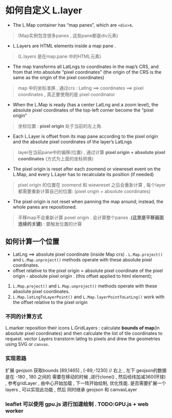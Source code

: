 # 如何自定义 L.layer

+ The L.Map container has “map panes”, which are `<div>`s.

>(Map实例包含很多panes , 这些pane都是div元素)  

+ L.Layers are HTML elements inside a map pane .

>(L.layers 是在map.pane 中的HTML元素)

+ The map transforms all LatLngs to coordinates in the map’s CRS, and from that into absolute “pixel coordinates” (the origin of the CRS is the same as the origin of the pixel coordinates)

> map 中的坐标准换 , 通过crs : Latlng ==> coordinates ==> pixel coordinates  , 真正要使用的是 pixel coordinator

+ When the L.Map is ready (has a center LatLng and a zoom level), the absolute pixel coordinates of the top-left corner become the “pixel origin”

> 坐标位置 : **pixel origin** 处于当前的左上角.

+ Each L.Layer is offset from its map pane according to the pixel origin and the absolute pixel coordinates of the layer’s LatLngs

> layer在当前pane中的偏移(位置) , 通过计算 **pixel origin +  absolute pixel coordinates** (方式为上面的坐标转换)

+ The pixel origin is reset after each zoomend or viewreset event on the L.Map, and every L.Layer has to recalculate its position (if needed)

> pixel origin 的位置在 zoomend 和 wiewreset 之后会重新计算 ,  每个layer都需要重新计算自己的位置: (pixel origin + absolute coordinates)

+ The pixel origin is not reset when panning the map around; instead, the whole panes are repositioned.

> 平移map不会重新计算  poxel origin . 会计算整个panes .**(这里是平移画面连续的关键)** : 要触发位置的计算

## 如何计算一个位置

+ LatLng  ==> absolute pixel coordinate (inside Map crs) . `L.Map.project()` and `L.Map.unproject()` methods operate with these absolute pixel coordinates.
+ offset relative to the pixel origin =  absolute pixel coordinate of the pixel origin - absolute pixel origin .  (this offset applied to html element);

1. `L.Map.project()` and `L.Map.unproject()` methods operate with these absolute pixel coordinates.
2. `L.Map.latLngToLayerPoint()` and `L.Map.layerPointToLatLng()` work with the offset relative to the pixel origin

### 不同的计算方式

L.marker  reposition their icons
L.GridLayers : calculate **bounds of map**(in absolute pixel coordinates)  and  then calculate the list of tile coordinates to request.
vector Layers  transtorm latlng to pixels  and  drew the geometries using SVG or `canvas`.

### 实现思路

扩展 geojson
获取bounds  [89,1465] , [-89,-1230]   // 右上 , 左下
geojson的数据是在 -180 , 180 之间的
需要在移动的时候 ,进行clone() , 然后经纬加减360(环球)  , 参考gridLayer  , 由中心开始加载 ,   下一阵开始绘制, 优化性能.
是否需要扩展一个layers , 可以实现此功能 , 然后 同时继承 geojson 和 canvasLayer

### leaflet 可以使用 gpu.js 进行加速绘制  .  TODO:GPU.js + web worker

